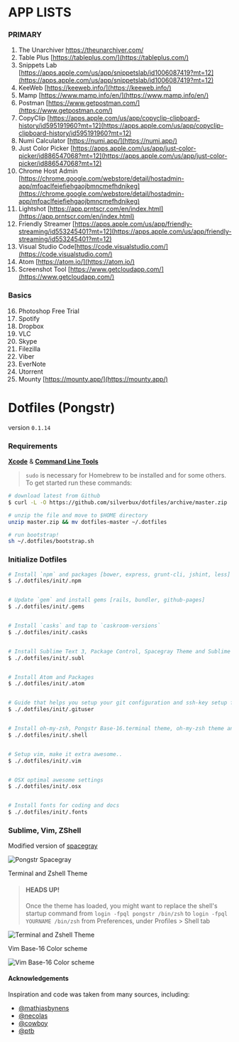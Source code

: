
# APP LISTS



### PRIMARY
 1. The Unarchiver https://theunarchiver.com/
 2. Table Plus [https://tableplus.com/](https://tableplus.com/)
 3. Snippets Lab [https://apps.apple.com/us/app/snippetslab/id1006087419?mt=12](https://apps.apple.com/us/app/snippetslab/id1006087419?mt=12)
 4. KeeWeb [https://keeweb.info/](https://keeweb.info/)
 5. Mamp [https://www.mamp.info/en/](https://www.mamp.info/en/)
 6. Postman [https://www.getpostman.com/](https://www.getpostman.com/)
 7. CopyClip [https://apps.apple.com/us/app/copyclip-clipboard-history/id595191960?mt=12](https://apps.apple.com/us/app/copyclip-clipboard-history/id595191960?mt=12)
 8. Numi Calculator [https://numi.app/](https://numi.app/)
 9. Just Color Picker [https://apps.apple.com/us/app/just-color-picker/id886547068?mt=12](https://apps.apple.com/us/app/just-color-picker/id886547068?mt=12)
 10. Chrome Host Admin [https://chrome.google.com/webstore/detail/hostadmin-app/mfoaclfeiefiehgaojbmncmefhdnikeg](https://chrome.google.com/webstore/detail/hostadmin-app/mfoaclfeiefiehgaojbmncmefhdnikeg)
 11. Lightshot [https://app.prntscr.com/en/index.html](https://app.prntscr.com/en/index.html)
 12. Friendly Streamer [https://apps.apple.com/us/app/friendly-streaming/id553245401?mt=12](https://apps.apple.com/us/app/friendly-streaming/id553245401?mt=12)
 13. Visual Studio Code[https://code.visualstudio.com/](https://code.visualstudio.com/)
 14. Atom [https://atom.io/](https://atom.io/)
 15. Screenshot Tool [https://www.getcloudapp.com/](https://www.getcloudapp.com/)

 ### Basics

 16. Photoshop Free Trial
 17. Spotify
 18. Dropbox
 19. VLC
 20. Skype
 21. Filezilla
 22. Viber
 23. EverNote
 24. Utorrent
 25. Mounty [https://mounty.app/](https://mounty.app/)



Dotfiles (Pongstr)
========

version `0.1.14`

### Requirements

**[Xcode](https://developer.apple.com/xcode/)** &amp; **[Command Line Tools](https://developer.apple.com/downloads)**

> `sudo` is necessary for Homebrew to be installed and for some others. To get started run these commands:

```bash
# download latest from Github
$ curl -L -O https://github.com/silverbux/dotfiles/archive/master.zip

# unzip the file and move to $HOME directory
unzip master.zip && mv dotfiles-master ~/.dotfiles

# run bootstrap!
sh ~/.dotfiles/bootstrap.sh
```


### Initialize Dotfiles

```bash
# Install `npm` and packages [bower, express, grunt-cli, jshint, less]
$ ./.dotfiles/init/.npm


# Update `gem` and install gems [rails, bundler, github-pages]
$ ./.dotfiles/init/.gems


# Install `casks` and tap to `caskroom-versions`
$ ./.dotfiles/init/.casks


# Install Sublime Text 3, Package Control, Spacegray Theme and Sublime Text Packages
$ ./.dotfiles/init/.subl


# Install Atom and Packages
$ ./.dotfiles/init/.atom


# Guide that helps you setup your git configuration and ssh-key setup for Github and Bitbucket
$ ./.dotfiles/init/.gituser


# Install oh-my-zsh, Pongstr Base-16.terminal theme, oh-my-zsh theme and configs
$ ./.dotfiles/init/.shell


# Setup vim, make it extra awesome..
$ ./.dotfiles/init/.vim


# OSX optimal awesome settings
$ ./.dotfiles/init/.osx


# Install fonts for coding and docs
$ ./.dotfiles/init/.fonts
```

### Sublime, Vim, ZShell

Modified version of [spacegray](http://github.com/kkga/spacegray.git)

![Pongstr Spacegray](http://i.imgur.com/ejGME1z.png)


Terminal and Zshell Theme

> #### HEADS UP!
> Once the theme has loaded, you might want to replace the shell's startup command
> from `login -fpql pongstr /bin/zsh` to `login -fpql YOURNAME /bin/zsh`
> from Preferences, under Profiles > Shell tab

![Terminal and Zshell Theme](http://i.imgur.com/Wc9hZiw.png)

Vim Base-16 Color scheme

![Vim Base-16 Color scheme](http://i.imgur.com/ZORdYxI.png)

#### Acknowledgements

Inspiration and code was taken from many sources, including:

  - [@mathiasbynens](https://github.com/mathiasbynens/dotfiles)
  - [@necolas](https://github.com/necolas/dotfiles)
  - [@cowboy](https://twitter.com/cowboy/dotfiles/)
  - [@ptb](https://github.com/ptb/Mac-OS-X-Lion-Setup)


